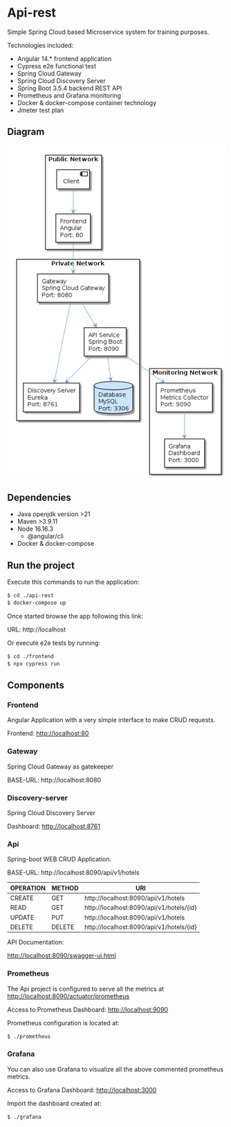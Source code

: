 # Api-rest

Simple Spring Cloud based Microservice system for training purposes.

Technologies included:
 - Angular 14.* frontend application
 - Cypress e2e functional test
 - Spring Cloud Gateway
 - Spring Cloud Discovery Server
 - Spring Boot 3.5.4 backend REST API
 - Prometheus and Grafana monitoring
 - Docker & docker-compose container technology
 - Jmeter test plan

## Diagram

![architecture](api-rest-architecture.png)

## Dependencies

 - Java openjdk version >21
 - Maven >3.9.11
 - Node 16.16.3
    - @angular/cli
 - Docker & docker-compose

## Run the project

Execute this commands to run the application: 

```bash
$ cd ./api-rest
$ docker-compose up
```

Once started browse the app following this link:

URL:   http://localhost

Or execute e2e tests by running:

```bash
$ cd ./frontend
$ npx cypress run
```

## Components

### Frontend

Angular Application with a very simple interface to make CRUD requests.

Frontend: [http://localhost:80](http://localhost:80)

### Gateway

Spring Cloud Gateway as gatekeeper

BASE-URL:   http://localhost:8080

### Discovery-server

Spring Cloud Discovery Server

Dashboard: [http://localhost:8761](http://localhost:8761)

### Api

Spring-boot WEB CRUD Application.

BASE-URL:   http://localhost:8090/api/v1/hotels

|OPERATION|METHOD|URI|
|---|---|---|
|CREATE|GET|http://localhost:8090/api/v1/hotels|
|READ|GET|http://localhost:8090/api/v1/hotels/{id}|
|UPDATE|PUT|http://localhost:8090/api/v1/hotels|
|DELETE|DELETE|http://localhost:8090/api/v1/hotels/{id}|

API Documentation:

[http://localhost:8090/swagger-ui.html](http://localhost:8090/swagger-ui.html)

### Prometheus

The Api project is configured to serve all the metrics at [http://localhost:8090/actuator/prometheus](http://localhost:8090/actuator/prometheus)

Access to Prometheus Dashboard: [http://localhost:9090](http://localhost:9090)

Prometheus configuration is located at:

```bash
$ ./prometheus
```

### Grafana

You can also use Grafana to visualize all the above commented prometheus metrics.

Access to Grafana Dashboard: [http://localhost:3000](http://localhost:3000)

Import the dashboard created at:

```bash
$ ./grafana
```
